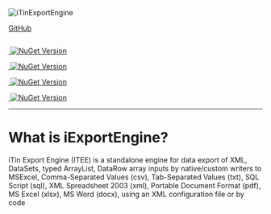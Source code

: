 <img alt="iTinExportEngine" src="https://cdn.rawgit.com/iAJTin/iExportEngine/master/nuget/iTin.Export.png" />

[GitHub](https://github.com/iAJTin/iExportEngine)

<p align="left">
  <img alt="" src="https://img.shields.io/badge/iTin-iExportEngine-green.svg?style=flat" />
</p>
<p align="left">
  <a href="https://www.nuget.org/packages/iTin.Export.Core/">
    <img alt="" src="https://img.shields.io/badge/-iTin.Export.Core-green.svg?style=flat" />
    <img alt="NuGet Version" src="https://img.shields.io/nuget/v/iTin.Export.Core.svg" /> 
  </a>
</p>
<p align="left">
  <a href="https://www.nuget.org/packages/iTin.Export.Writers.OpenXml.Xlsx/">
    <img alt="" src="https://img.shields.io/badge/-iTin.Export.Writers.OpenXml.Xlsx-green.svg?style=flat" />
    <img alt="NuGet Version" src="https://img.shields.io/nuget/v/iTin.Export.Writers.OpenXml.Xlsx.svg" /> 
  </a>
</p>
<p align="left">
  <a href="https://www.nuget.org/packages/iTin.Export.Writers.OpenXml.DocX/">
    <img alt="" src="https://img.shields.io/badge/-iTin.Export.Writers.OpenXml.DocX-green.svg?style=flat" />
    <img alt="NuGet Version" src="https://img.shields.io/nuget/v/iTin.Export.Writers.OpenXml.DocX.svg" /> 
  </a>
</p>
<p align="left">
  <a href="https://www.nuget.org/packages/iTin.Export.Writers.Adobe/">
    <img alt="" src="https://img.shields.io/badge/-iTin.Export.Writers.Adobe-green.svg?style=flat" />
    <img alt="NuGet Version" src="https://img.shields.io/nuget/v/iTin.Export.Writers.Adobe.svg" /> 
  </a>
</p>

***

# What is iExportEngine?

iTin Export Engine (ITEE) is a standalone engine for data export of XML, DataSets, typed ArrayList, DataRow array inputs by native/custom writers to MSExcel, Comma-Separated Values (csv), Tab-Separated Values (txt), SQL Script (sql), XML Spreadsheet 2003 (xml), Portable Document Format (pdf), MS Excel (xlsx), MS Word (docx), using an XML configuration file or by code
